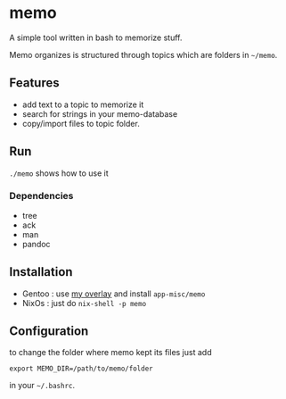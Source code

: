 # memo

A simple tool written in bash to memorize stuff.

Memo organizes is structured through topics which are folders in `~/memo`.

## Features

* add text to a topic to memorize it
* search for strings in your memo-database
* copy/import files to topic folder.

## Run

`./memo` shows how to use it

### Dependencies

* tree
* ack
* man
* pandoc

## Installation

* Gentoo : use [my overlay](https://github.com/mrVanDalo/overlay) and install `app-misc/memo`
* NixOs : just do `nix-shell -p memo`

## Configuration

to change the folder where memo kept its files just add

    export MEMO_DIR=/path/to/memo/folder

in your `~/.bashrc`.
